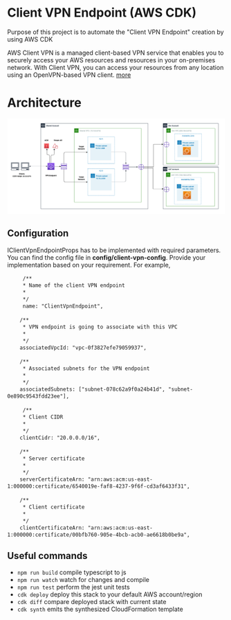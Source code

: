 # Client VPN Endpoint (AWS CDK)

Purpose of this project is to automate the "Client VPN Endpoint" creation by using AWS CDK

AWS Client VPN is a managed client-based VPN service that enables you to securely access your AWS resources and resources in your on-premises network. With Client VPN, you can access your resources from any location using an OpenVPN-based VPN client.
[more](https://docs.aws.amazon.com/vpn/latest/clientvpn-admin/what-is.html)

# Architecture
![AWS Client VPN endpoint](aws-client-vpn.png?raw=true)

## Configuration
IClientVpnEndpointProps has to be implemented with required parameters.
You can find the config file in **config/client-vpn-config**.
Provide your implementation based on your requirement. For example,
```
     /**
     * Name of the client VPN endpoint
     *
     */
     name: "ClientVpnEndpoint",

    /**
     * VPN endpoint is going to associate with this VPC
     *
     */
    associatedVpcId: "vpc-0f3827efe79059937",

    /**
     * Associated subnets for the VPN endpoint
     *
     */
    associatedSubnets: ["subnet-078c62a9f0a24b41d", "subnet-0e890c9543fdd23ee"],
    
     /**
     * Client CIDR
     *
     */
    clientCidr: "20.0.0.0/16",

    /**
     * Server certificate
     *
     */
    serverCertificateArn: "arn:aws:acm:us-east-1:000000:certificate/6540019e-faf8-4237-9f6f-cd3af6433f31",

    /**
     * Client certificate
     *
     */
    clientCertificateArn: "arn:aws:acm:us-east-1:000000:certificate/00bfb760-905e-4bcb-acb0-ae6618b0be9a",
```

## Useful commands

 * `npm run build`   compile typescript to js
 * `npm run watch`   watch for changes and compile
 * `npm run test`    perform the jest unit tests
 * `cdk deploy`      deploy this stack to your default AWS account/region
 * `cdk diff`        compare deployed stack with current state
 * `cdk synth`       emits the synthesized CloudFormation template
